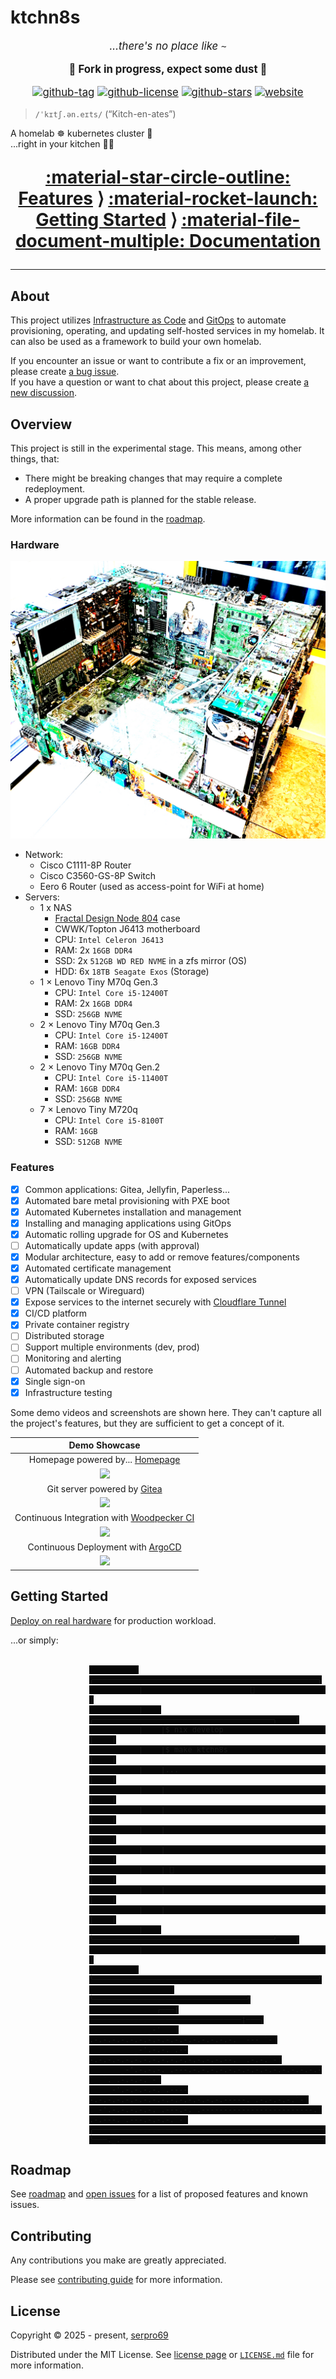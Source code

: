 # ktchn8s

<div markdown="1" style="text-align: center; font-size: 1.2em;">

_...there's no place like_ `~`

<b>🚧 Fork in progress, expect some dust 🚧</b>

[![github-tag](https://img.shields.io/github/v/tag/serpro69/ktchn8s?style=for-the-badge&logo=semver&logoColor=white)](https://github.com/serpro69/ktchn8s/tags)
[![github-license](https://img.shields.io/github/license/serpro69/ktchn8s?style=for-the-badge&logo=unlicense&logoColor=white)](https://opensource.org/license/mit)
[![github-stars](https://img.shields.io/github/stars/serpro69/ktchn8s?logo=github&logoColor=white&color=gold&style=for-the-badge)](https://github.com/serpro69/ktchn8s)
[![website](https://img.shields.io/website?label=docs&logo=gitbook&logoColor=white&style=for-the-badge&url=https%3A%2F%2Fserpro69.github.io/ktchn8s)](https://serpro69.github.io/ktchn8s)

</div>

> `/ˈkɪtʃ.ən.eɪts/` (“Kitch-en-ates”)

A homelab ☸️ kubernetes cluster 👾
<br>...right in your kitchen 🚀💥

<div markdown="1" style="text-align: center; font-size: 2em;">

**[:material-star-circle-outline: Features](#features) ⟩ [:material-rocket-launch: Getting Started](#getting-started) ⟩ [:material-file-document-multiple: Documentation](https://serpro69.github.io/ktchn8s/latest)**

</div>

---

## About

This project utilizes [Infrastructure as Code](https://en.wikipedia.org/wiki/Infrastructure_as_code) and [GitOps](https://www.weave.works/technologies/gitops) to automate provisioning, operating, and updating self-hosted services in my homelab.
It can also be used as a framework to build your own homelab.

If you encounter an issue or want to contribute a fix or an improvement, please create [a bug issue](https://github.com/serpro69/ktchn8s/issues/new?template=bug.md).
<br>If you have a question or want to chat about this project, please create [a new discussion](https://github.com/serpro69/ktchn8s/discussions/new/choose).

## Overview

This project is still in the experimental stage. This means, among other things, that:

- There might be breaking changes that may require a complete redeployment.
- A proper upgrade path is planned for the stable release.

More information can be found in the [roadmap](https://serpro69.github.io/ktchn8s/latest/info/roadmap/).

### Hardware

![PXL_20250627_134343069_21](assets/images/readme/PXL_20250627_134343069_21.jpg)

- Network:
    - Cisco C1111-8P Router
    - Cisco C3560-GS-8P Switch
    - Eero 6 Router (used as access-point for WiFi at home)
- Servers:
    - 1 x NAS
        - [Fractal Design Node 804](https://www.fractal-design.com/products/cases/node/node-804/black/) case
        - CWWK/Topton J6413 motherboard
        - CPU: `Intel Celeron J6413`
        - RAM: 2x `16GB DDR4`
        - SSD: 2x `512GB WD RED NVME` in a zfs mirror (OS)
        - HDD: 6x `18TB Seagate Exos` (Storage)
    - 1 × Lenovo Tiny M70q Gen.3
        - CPU: `Intel Core i5-12400T`
        - RAM: 2x `16GB DDR4`
        - SSD: `256GB NVME`
    - 2 × Lenovo Tiny M70q Gen.3
        - CPU: `Intel Core i5-12400T`
        - RAM: `16GB DDR4`
        - SSD: `256GB NVME`
    - 2 × Lenovo Tiny M70q Gen.2
        - CPU: `Intel Core i5-11400T`
        - RAM: `16GB DDR4`
        - SSD: `256GB NVME`
    - 7 × Lenovo Tiny M720q
        - CPU: `Intel Core i5-8100T`
        - RAM: `16GB`
        - SSD: `512GB NVME`

### Features

- [x] Common applications: Gitea, Jellyfin, Paperless...
- [x] Automated bare metal provisioning with PXE boot
- [x] Automated Kubernetes installation and management
- [x] Installing and managing applications using GitOps
- [x] Automatic rolling upgrade for OS and Kubernetes
- [ ] Automatically update apps (with approval)
- [x] Modular architecture, easy to add or remove features/components
- [x] Automated certificate management
- [x] Automatically update DNS records for exposed services
- [ ] VPN (Tailscale or Wireguard)
- [x] Expose services to the internet securely with [Cloudflare Tunnel](https://www.cloudflare.com/products/tunnel/)
- [x] CI/CD platform
- [x] Private container registry
- [ ] Distributed storage
- [ ] Support multiple environments (dev, prod)
- [ ] Monitoring and alerting
- [ ] Automated backup and restore
- [x] Single sign-on
- [x] Infrastructure testing

Some demo videos and screenshots are shown here.
They can't capture all the project's features, but they are sufficient to get a concept of it.

| Demo Showcase                                                           |
| :--:                                                                    |
| Homepage powered by... [Homepage](https://gethomepage.dev)              |
| [![][homepage-demo]][homepage-demo]                                     |
| Git server powered by [Gitea](https://gitea.io/en-us)                   |
| [![][gitea-demo]][gitea-demo]                                           |
| Continuous Integration with [Woodpecker CI](https://woodpecker-ci.org/) |
| [![][woodpecker-demo]][woodpecker-demo]                                 |
| Continuous Deployment with [ArgoCD](https://argoproj.github.io/cd)      |
| [![][argocd-demo]][argocd-demo]                                         |

[homepage-demo]: assets/images/readme/460288104-8b2680c1-53e1-47c5-818d-08d3502f144b.png
[gitea-demo]: assets/images/readme/460288220-f3775815-6c55-4086-b15a-8e0562e5d6a6.png
[woodpecker-demo]: assets/images/readme/463804608-70b7e19f-22a3-4d95-aad1-da389d90c53e.png
[argocd-demo]: assets/images/readme/460288182-bdd91804-2e10-4910-8cf6-afa15e433178.png

## Getting Started

[Deploy on real hardware](https://serpro69.github.io/ktchn8s/latest/installation/production) for production workload.

...or simply:

<pre style="margin-left: 25%; margin-right: auto;">
<code style="background-color: #070707;">
           ╭──────────────────────────────────────────────────╮
           │                        🐧                        │
           │    ╭────────────────────────────────────────╮    │
           │    │$ nix develop                           │    │
           │    │$ make ktchn8s                          │    │
           │    │...                                     │    │
           │    │                                        │    │
           │    │                                        │    │
           │    │                                        │    │
           │    │                                        │    │
           │    │ 🚀                                     │    │
           │    │                                        │    │
           │    │                                        │    │
           │    ╰────────────────────────────────────────╯    │
           │                                                  │
           ╰──────────────────────────────────────────────────╯
                   ╰──────────────────────────────────╯
               ╭───|──────────────────────────────────|───╮
             _-'    .-.-.-.-.-.-.-.-.-.-.-.-.-.-.-.-.  --- `-_
          _-'.-.-. .---.-.-.-.-.-.-.-.-.-.-.-.-.-.-.--.  .-.-.`-_
       _-'.-.-.-. .---.-.-.-.-.-.-.-.-.-.-.-.-.-.-.-`__`. .-.-.-.`-_
    _-'.-.-.-.-. .-----.-.-.-.-.-.-.-.-.-.-.-.-.-.-.-----. .-.-.-.-.`-_
 _-'.-.-.-.-.-. .---.-. .-------------------------. .-.---. .---.-.-.-.`-_
╭─────────────────────────────────────────────────────────────────────────╮
╰───._.─────────────────────────────────────────────────────────────._.───╯
</code></pre>

## Roadmap

See [roadmap](https://serpro69.github.io/ktchn8s/latest/info/roadmap/) and [open issues](https://github.com/serpro69/ktchn8s/issues) for a list of proposed features and known issues.

## Contributing

Any contributions you make are greatly appreciated.

Please see [contributing guide](https://serpro69.github.io/ktchn8s/latest/info/contributing/) for more information.

## License

Copyright &copy; 2025 - present, [serpro69](https://github.com/serpro69)

Distributed under the MIT License.
See [license page](https://serpro69.github.io/ktchn8s/latest/info/license) or [`LICENSE.md`](https://github.com/serpro69/ktchn8s/blob/master/LICENSE.md) file for more information.
